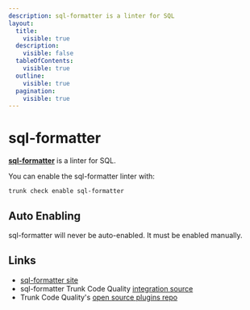 ```yaml
---
description: sql-formatter is a linter for SQL
layout:
  title:
    visible: true
  description:
    visible: false
  tableOfContents:
    visible: true
  outline:
    visible: true
  pagination:
    visible: true
---
```


# sql-formatter

[**sql-formatter**](https://github.com/sql-formatter-org/sql-formatter#readme) is a linter for SQL.

You can enable the sql-formatter linter with:

```shell
trunk check enable sql-formatter
```

## Auto Enabling

sql-formatter will never be auto-enabled. It must be enabled manually.

## Links

* [sql-formatter site](https://github.com/sql-formatter-org/sql-formatter#readme)
* sql-formatter Trunk Code Quality [integration source](https://github.com/trunk-io/plugins/tree/main/linters/sql-formatter)
* Trunk Code Quality's [open source plugins repo](https://github.com/trunk-io/plugins/tree/main)
